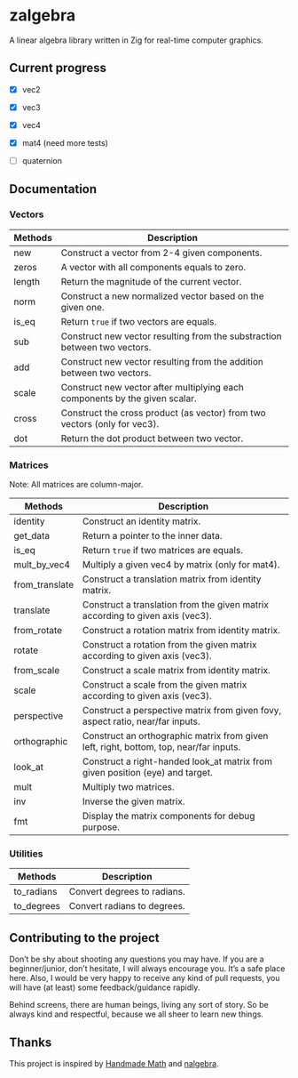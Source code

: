 # zalgebra
A linear algebra library written in Zig for real-time computer graphics.


## Current progress
- [x] vec2
- [x] vec3
- [x] vec4
- [x] mat4 (need more tests)
- [ ] quaternion


## Documentation

### Vectors

Methods | Description
------------ | -------------
new | Construct a vector from 2-4 given components.
zeros | A vector with all components equals to zero.
length | Return the magnitude of the current vector.
norm | Construct a new normalized vector based on the given one.
is_eq | Return `true` if two vectors are equals.
sub | Construct new vector resulting from the substraction between two vectors.
add | Construct new vector resulting from the addition between two vectors.
scale | Construct new vector after multiplying each components by the given scalar.
cross | Construct the cross product (as vector) from two vectors (only for vec3).
dot | Return the dot product between two vector.

### Matrices
Note: All matrices are column-major.

Methods | Description
------------ | -------------
identity | Construct an identity matrix.
get_data | Return a pointer to the inner data.
is_eq | Return `true` if two matrices are equals.
mult_by_vec4 | Multiply a given vec4 by matrix (only for mat4).
from_translate | Construct a translation matrix from identity matrix.
translate | Construct a translation from the given matrix according to given axis (vec3).
from_rotate | Construct a rotation matrix from identity matrix.
rotate | Construct a rotation from the given matrix according to given axis (vec3).
from_scale | Construct a scale matrix from identity matrix.
scale | Construct a scale from the given matrix according to given axis (vec3).
perspective | Construct a perspective matrix from given fovy, aspect ratio, near/far inputs.
orthographic| Construct an orthographic matrix from given left, right, bottom, top, near/far inputs.
look_at | Construct a right-handed look_at matrix from given position (eye) and target.
mult | Multiply two matrices.
inv | Inverse the given matrix.
fmt | Display the matrix components for debug purpose.

### Utilities

Methods | Description
------------ | -------------
to_radians | Convert degrees to radians.
to_degrees | Convert radians to degrees.


## Contributing to the project

Don’t be shy about shooting any questions you may have. If you are a beginner/junior, don’t hesitate, I will always encourage you. It’s a safe place here. Also, I would be very happy to receive any kind of pull requests, you will have (at least) some feedback/guidance rapidly.

Behind screens, there are human beings, living any sort of story. So be always kind and respectful, because we all sheer to learn new things.


## Thanks
This project is inspired by [Handmade Math](https://github.com/HandmadeMath/Handmade-Math) and [nalgebra](https://nalgebra.org/).
